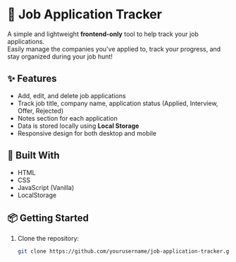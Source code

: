 # 🧾 Job Application Tracker

A simple and lightweight **frontend-only** tool to help track your job applications.  
Easily manage the companies you've applied to, track your progress, and stay organized during your job hunt!

## ✨ Features

- Add, edit, and delete job applications  
- Track job title, company name, application status (Applied, Interview, Offer, Rejected)  
- Notes section for each application  
- Data is stored locally using **Local Storage**  
- Responsive design for both desktop and mobile

## 🚀 Built With

- HTML  
- CSS  
- JavaScript (Vanilla)  
- LocalStorage

## 📦 Getting Started

1. Clone the repository:
   ```bash
   git clone https://github.com/yourusername/job-application-tracker.git
